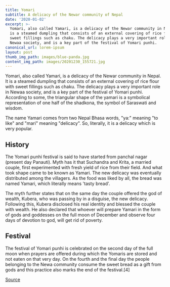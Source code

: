 ```yaml
---
title: Yomari
subtitle: A delicacy of the Newar community of Nepal
date: '2020-01-02'
excerpt: >-
  Yomari, also called Yamari, is a delicacy of the Newar community in Nepal. It
  is a steamed dumpling that consists of an external covering of rice flour with
  sweet fillings such as chaku. The delicacy plays a very important role in
  Newaa society, and is a key part of the festival of Yomari punhi.
canonical_url: lorem-ipsum
layout: post
thumb_img_path: images/blue-panda.jpg
content_img_path: images/20201230_155721.jpg
---
```

Yomari, also called Yamari, is a delicacy of the Newar community in Nepal. It is a steamed dumpling that consists of an external covering of rice flour with sweet fillings such as chaku. The delicacy plays a very important role in Newaa society, and is a key part of the festival of Yomari punhi. According to some, the triangular shape of the yamari is a symbolical representation of one half of the shadkona, the symbol of Saraswati and wisdom.

The name Yamari comes from two Nepal Bhasa words, "ya:" meaning "to like" and "mari" meaning "delicacy". So, literally, it is a delicacy which is very popular.

## History
The Yomari punhi festival is said to have started from panchal nagar (present day Panauti). Myth has it that Suchandra and Krita, a married couple, first experimented with fresh yield of rice from their field. And what took shape came to be known as Yamari. The new delicacy was eventually distributed among the villagers. As the food was liked by all, the bread was named Yamari, which literally means 'tasty bread'.

The myth further states that on the same day the couple offered the god of wealth, Kubera, who was passing by in a disguise, the new delicacy. Following this, Kubera disclosed his real identity and blessed the couple with wealth. He also declared that whoever will prepare Yamari in the form of gods and goddesses on the full moon of December and observe four days of devotion to god, will get rid of poverty.

## Festival
The festival of Yomari punhi is celebrated on the second day of the full moon when prayers are offered during which the Yomaris are stored and not eaten on that very day. On the fourth and the final day the people belonging to the Newa community consume the sweet bread as a gift from gods and this practice also marks the end of the festival.[4]



[Source](https://en.wikipedia.org/wiki/Yomari)
